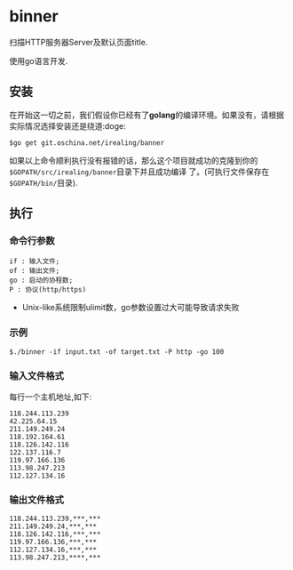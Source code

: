 # binner

扫描HTTP服务器Server及默认页面title.

使用go语言开发.

## 安装

在开始这一切之前，我们假设你已经有了**golang**的编译环境。如果没有，请根据实际情况选择安装还是绕道:doge:

```
$go get git.oschina.net/irealing/banner
```
如果以上命令顺利执行没有报错的话，那么这个项目就成功的克隆到你的`$GOPATH/src/irealing/banner`目录下并且成功编译
了。(可执行文件保存在`$GOPATH/bin/`目录).

## 执行

### 命令行参数

```
if : 输入文件;
of : 输出文件;
go : 启动的协程数;
P : 协议(http/https)
```
* Unix-like系统限制ulimit数，go参数设置过大可能导致请求失败
### 示例

```
$./binner -if input.txt -of target.txt -P http -go 100
```
### 输入文件格式

 每行一个主机地址,如下:
```
118.244.113.239
42.225.64.15
211.149.249.24
118.192.164.61
118.126.142.116
122.137.116.7
119.97.166.136
113.98.247.213
112.127.134.16
```
### 输出文件格式

```
118.244.113.239,***,***
211.149.249.24,***,***
118.126.142.116,***,***
119.97.166.136,***,***
112.127.134.16,***,***
113.98.247.213,****,***
```